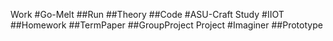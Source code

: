 Work
#Go-Melt
##Run
##Theory
##Code
#ASU-Craft
Study
#IIOT
##Homework
##TermPaper
##GroupProject
Project
#Imaginer
##Prototype
